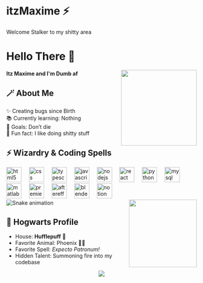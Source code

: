 # itzMaxime ⚡
Welcome Stalker to my shitty area  

<h1 align="left">Hello There 👋</h1>

<img align="right" height="200" src="https://c.tenor.com/Tsob5aHiS3UAAAAd/tenor.gif" />

<h4 align="left">Itz Maxime and I'm Dumb af</h4>

## 🪄 About Me
✨ Creating bugs since Birth  
📚 Currently learning: Nothing   
🎯 Goals: Don’t die  
🎲 Fun fact: I like doing shitty stuff  

## ⚡ Wizardry & Coding Spells
<div align="left">
  <img src="https://cdn.jsdelivr.net/gh/devicons/devicon/icons/html5/html5-original.svg" height="40" alt="html5 logo"  />
  <img width="12" />
  <img src="https://cdn.jsdelivr.net/gh/devicons/devicon/icons/css3/css3-original.svg" height="40" alt="css logo"  />
  <img width="12" />
  <img src="https://cdn.jsdelivr.net/gh/devicons/devicon/icons/typescript/typescript-original.svg" height="40" alt="typescript logo"  />
  <img width="12" />
  <img src="https://cdn.jsdelivr.net/gh/devicons/devicon/icons/javascript/javascript-original.svg" height="40" alt="javascript logo"  />
  <img width="12" />
  <img src="https://cdn.jsdelivr.net/gh/devicons/devicon/icons/nodejs/nodejs-original.svg" height="40" alt="nodejs logo"  />
  <img width="12" />
  <img src="https://cdn.jsdelivr.net/gh/devicons/devicon/icons/react/react-original.svg" height="40" alt="react logo"  />
  <img width="12" />
  <img src="https://cdn.jsdelivr.net/gh/devicons/devicon/icons/python/python-original.svg" height="40" alt="python logo"  />
  <img width="12" />
  <img src="https://cdn.jsdelivr.net/gh/devicons/devicon/icons/mysql/mysql-original.svg" height="40" alt="mysql logo"  />
  <img width="12" />
  <img src="https://cdn.jsdelivr.net/gh/devicons/devicon/icons/matlab/matlab-original.svg" height="40" alt="matlab logo"  />
  <img width="12" />
  <img src="https://cdn.jsdelivr.net/gh/devicons/devicon/icons/premierepro/premierepro-plain.svg" height="40" alt="premierepro logo"  />
  <img width="12" />
  <img src="https://cdn.jsdelivr.net/gh/devicons/devicon/icons/aftereffects/aftereffects-original.svg" height="40" alt="aftereffects logo"  />
  <img width="12" />
  <img src="https://cdn.jsdelivr.net/gh/devicons/devicon/icons/blender/blender-original.svg" height="40" alt="blender logo"  />
  <img width="12" />
  <img src="https://cdn.jsdelivr.net/gh/devicons/devicon/icons/notion/notion-original.svg" height="40" alt="notion logo"  />
</div>

<img src="https://raw.githubusercontent.com/ItzMaximee/ItzMaximee/output/snake.svg" alt="Snake animation" />

<img align="right" height="179" src="https://c.tenor.com/opEBWw0uddoAAAAd/tenor.gif" />

## 🏰 Hogwarts Profile
- House: **Hufflepuff** 🦡  
- Favorite Animal: Phoenix 🐦‍🔥  
- Favorite Spell: *Expecto Patronum!*  
- Hidden Talent: Summoning fire into my codebase  

<div align="center">
  <img src="https://visitor-badge.laobi.icu/badge?page_id=ItzMaximee.ItzMaximee&left_color=black&right_color=darkred&left_text=Number%20of%20%20Joe%20Goldbergs%20on%20my%20acc"  />
</div>
